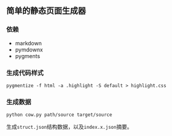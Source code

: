 ## 简单的静态页面生成器  

### 依赖

* markdown    
* pymdownx 
* pygments

### 生成代码样式 

```shell
pygmentize -f html -a .highlight -S default > highlight.css
``` 

### 生成数据

```shell
python cow.py path/source target/source
```

生成`struct.json`结构数据，以及`index.x.json`摘要。